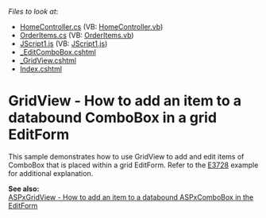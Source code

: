 <!-- default file list -->
*Files to look at*:

* [HomeController.cs](./CS/AddComboItemPopup/Controllers/HomeController.cs) (VB: [HomeController.vb](./VB/AddComboItemPopup/Controllers/HomeController.vb))
* [OrderItems.cs](./CS/AddComboItemPopup/Models/OrderItems.cs) (VB: [OrderItems.vb](./VB/AddComboItemPopup/Models/OrderItems.vb))
* [JScript1.js](./CS/AddComboItemPopup/Scripts/JScript1.js) (VB: [JScript1.js](./VB/AddComboItemPopup/Scripts/JScript1.js))
* [_EditComboBox.cshtml](./CS/AddComboItemPopup/Views/Home/_EditComboBox.cshtml)
* [_GridView.cshtml](./CS/AddComboItemPopup/Views/Home/_GridView.cshtml)
* [Index.cshtml](./CS/AddComboItemPopup/Views/Home/Index.cshtml)
<!-- default file list end -->
# GridView - How to add an item to a databound ComboBox in a grid EditForm


<p>This sample demonstrates how to use GridView to add and edit items of ComboBox that is placed within a grid EditForm. Refer to the <a href="https://www.devexpress.com/Support/Center/p/E3728">E3728</a> example for additional explanation. </p><p><strong>See also:</strong><br />
<a href="https://www.devexpress.com/Support/Center/p/E3728">ASPxGridView - How to add an item to a databound ASPxComboBox in the EditForm</a></p>

<br/>


